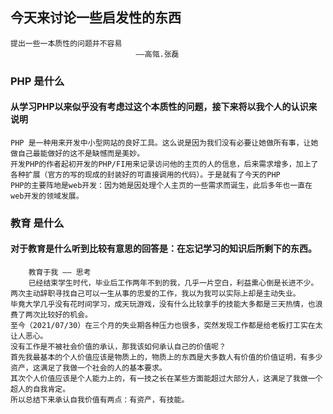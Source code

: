 ## 今天来讨论一些启发性的东西
    提出一些一本质性的问题并不容易
                                ——高瓴.张磊
### PHP 是什么
#### 从学习PHP以来似乎没有考虑过这个本质性的问题，接下来将以我个人的认识来说明
    PHP 是一种用来开发中小型网站的良好工具。这么说是因为我们没有必要让她做所有事，让她做自己最能做好的这不是缺憾而是美妙。
    开发PHP的作者起初开发的PHP/FI用来记录访问他的主页的人的信息，后来需求增多，加上了各种扩展（官方的写的现成的封装好的可直接调用的代码）。于是就有了今天的PHP
    PHP的主要阵地是web开发：因为她是因处理个人主页的一些需求而诞生，此后多年也一直在web开发的领域发展。
### 教育 是什么
#### 对于教育是什么听到比较有意思的回答是：在忘记学习的知识后所剩下的东西。
        教育于我 —— 思考
        已经结束学生时代，毕业后工作两年不到的我，几乎一片空白，利益熏心倒是长进不少。
    两次主动辞职寻找自己可以一生从事的忠爱的工作，我以为我可以实际上却是主动失业。
    毕竟大学几乎没有花时间学习，成天玩游戏，没有什么比较拿手的技能大多都是三天热情，也浪费了两次比较好的机会。
    至今（2021/07/30）在三个月的失业期各种压力也很多，突然发现工作都是给老板打工实在太让人恶心。
    没有工作是不被社会价值的承认，那我该如何承认自己的价值呢？
    首先我最基本的个人价值应该是物质上的，物质上的东西是大多数人有价值的价值证明，有多少资产，这满足了我做一个社会的人的基本要求。
    其次个人价值应该是个人能力上的，有一技之长在某些方面能超过大部分人，这满足了我做一个超人的自我肯定。
    所以总结下来承认自我价值有两点：有资产，有技能。
